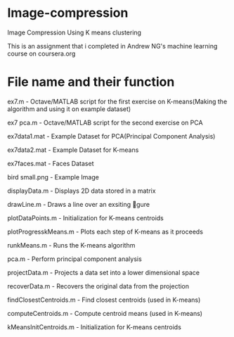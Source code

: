 # Image-compression
Image Compression Using K means clustering

This is an assignment that i completed in Andrew NG's machine learning course on coursera.org

# File name and their function

ex7.m - Octave/MATLAB script for the first exercise on K-means(Making the algorithm and using it on example dataset)

ex7 pca.m - Octave/MATLAB script for the second exercise on PCA

ex7data1.mat - Example Dataset for PCA(Principal Component Analysis)

ex7data2.mat - Example Dataset for K-means

ex7faces.mat - Faces Dataset

bird small.png - Example Image

displayData.m - Displays 2D data stored in a matrix

drawLine.m - Draws a line over an exsiting gure

plotDataPoints.m - Initialization for K-means centroids

plotProgresskMeans.m - Plots each step of K-means as it proceeds

runkMeans.m - Runs the K-means algorithm

pca.m - Perform principal component analysis

projectData.m - Projects a data set into a lower dimensional space

recoverData.m - Recovers the original data from the projection

findClosestCentroids.m - Find closest centroids (used in K-means)

computeCentroids.m - Compute centroid means (used in K-means)

kMeansInitCentroids.m - Initialization for K-means centroids
